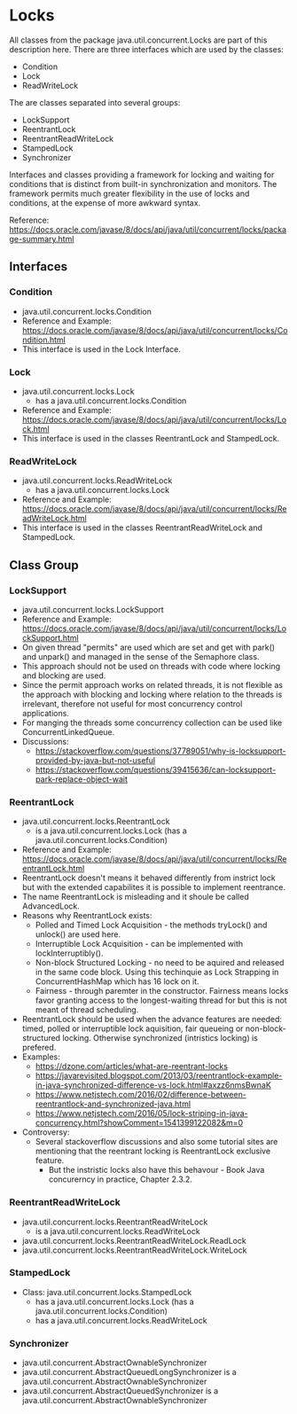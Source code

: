 # Locks

All classes from the package java.util.concurrent.Locks are part of this description here. There are three interfaces which are used by the classes:
* Condition
* Lock
* ReadWriteLock

The are classes separated into several groups:
* LockSupport
* ReentrantLock
* ReentrantReadWriteLock
* StampedLock
* Synchronizer

Interfaces and classes providing a framework for locking and waiting for conditions that is distinct from built-in synchronization and monitors. The framework permits much greater flexibility in the use of locks and conditions, at the expense of more awkward syntax.

Reference: https://docs.oracle.com/javase/8/docs/api/java/util/concurrent/locks/package-summary.html

## Interfaces

### Condition
* java.util.concurrent.locks.Condition
* Reference and Example: https://docs.oracle.com/javase/8/docs/api/java/util/concurrent/locks/Condition.html
* This interface is used in the Lock Interface.

### Lock
* java.util.concurrent.locks.Lock
  * has a java.util.concurrent.locks.Condition
* Reference and Example: https://docs.oracle.com/javase/8/docs/api/java/util/concurrent/locks/Lock.html
* This interface is used in the classes ReentrantLock and StampedLock.

### ReadWriteLock
* java.util.concurrent.locks.ReadWriteLock
  * has a java.util.concurrent.locks.Lock
* Reference and Example: https://docs.oracle.com/javase/8/docs/api/java/util/concurrent/locks/ReadWriteLock.html
* This interface is used in the classes ReentrantReadWriteLock and StampedLock.

## Class Group

### LockSupport
* java.util.concurrent.locks.LockSupport
* Reference and Example: https://docs.oracle.com/javase/8/docs/api/java/util/concurrent/locks/LockSupport.html
* On given thread "permits" are used which are set and get with park() and unpark() and managed in the sense of the Semaphore class.
* This approach should not be used on threads with code where locking and blocking are used.
* Since the permit approach works on related threads, it is not flexible as the approach with blocking and locking where relation to the threads is irrelevant, therefore not useful for most concurrency control applications. 
* For manging the threads some concurrency collection can be used like ConcurrentLinkedQueue.
* Discussions:
  * https://stackoverflow.com/questions/37789051/why-is-locksupport-provided-by-java-but-not-useful
  * https://stackoverflow.com/questions/39415636/can-locksupport-park-replace-object-wait 

### ReentrantLock
* java.util.concurrent.locks.ReentrantLock
  * is a java.util.concurrent.locks.Lock (has a java.util.concurrent.locks.Condition)
* Reference and Example: https://docs.oracle.com/javase/8/docs/api/java/util/concurrent/locks/ReentrantLock.html
* ReentrantLock doesn't means it behaved differently from instrict lock but with the extended capabilites it is possible to implement reentrance. 
* The name ReentrantLock is misleading and it shoule be called AdvancedLock.
* Reasons why ReentrantLock exists:
  * Polled and Timed Lock Acquisition - the methods tryLock() and unlock() are used here.
  * Interruptible Lock Acquisition - can be implemented with lockInterruptibly().
  * Non-block Structured Locking - no need to be aquired and released in the same code block. Using this techinquie as Lock Strapping in ConcurrentHashMap which has 16 lock on it.
  * Fairness - through paremter in the constructor. Fairness means locks favor granting access to the longest-waiting thread for but this is not meant of thread scheduling.
* ReentrantLock should be used when the advance features are needed: timed, polled or interruptible lock aquisition, fair queueing or non-block-structured locking. Otherwise synchronized (intristics locking) is prefered.
* Examples:
  * https://dzone.com/articles/what-are-reentrant-locks
  * https://javarevisited.blogspot.com/2013/03/reentrantlock-example-in-java-synchronized-difference-vs-lock.html#axzz6nmsBwnaK
  * https://www.netjstech.com/2016/02/difference-between-reentrantlock-and-synchronized-java.html
  * https://www.netjstech.com/2016/05/lock-striping-in-java-concurrency.html?showComment=1541399122082&m=0  
* Controversy:
  * Several stackoverflow discussions and also some tutorial sites are mentioning that the reentrant locking is ReentrantLock exclusive feature.
    * But the instristic locks also have this behavour - Book Java concurerncy in practice, Chapter 2.3.2.

### ReentrantReadWriteLock
* java.util.concurrent.locks.ReentrantReadWriteLock
  * is a java.util.concurrent.locks.ReadWriteLock
* java.util.concurrent.locks.ReentrantReadWriteLock.ReadLock
* java.util.concurrent.locks.ReentrantReadWriteLock.WriteLock

### StampedLock
* Class: java.util.concurrent.locks.StampedLock
  * has a java.util.concurrent.locks.Lock (has a java.util.concurrent.locks.Condition)
  * has a java.util.concurrent.locks.ReadWriteLock

### Synchronizer
* java.util.concurrent.AbstractOwnableSynchronizer
* java.util.concurrent.AbstractQueuedLongSynchronizer is a java.util.concurrent.AbstractOwnableSynchronizer
* java.util.concurrent.AbstractQueuedSynchronizer is a java.util.concurrent.AbstractOwnableSynchronizer

